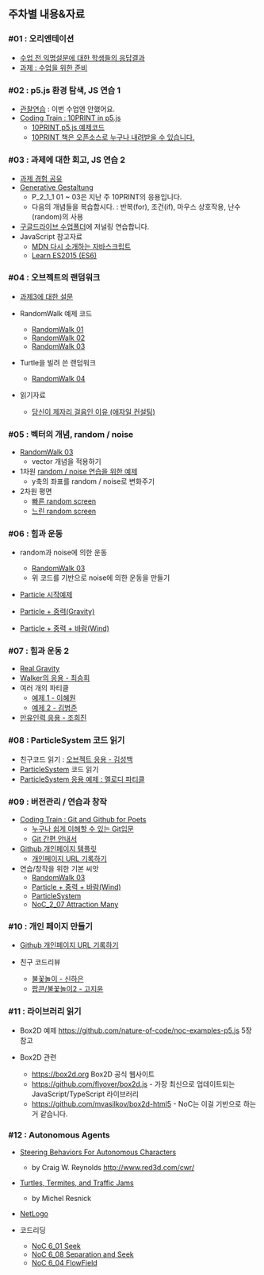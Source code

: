 ## 주차별 내용&자료

### #01 : 오리엔테이션
 * [수업 전 익명설문에 대한 학생들의 응답결과](https://docs.google.com/forms/d/e/1FAIpQLSdcYg08V_ULQWzmFRwuJV8Xlydua8N1P7ZtOcNUJQCmucODeg/viewanalytics)
 * [과제 : 수업을 위한 준비](homework.md)

### #02 : p5.js 환경 탐색, JS 연습 1
 * [관찰연습](https://drive.google.com/open?id=1oFSEH-9C54FsE30wB3IMesZjrcjTpFt1) : 이번 수업엔 안했어요.
 * [Coding Train : 10PRINT in p5.js](https://youtu.be/bEyTZ5ZZxZs)
   * [10PRINT p5.js 예제코드](https://editor.p5js.org/picxenk@gmail.com/sketches/SVxLX99my)
   * [10PRINT 책은 오픈소스로 누구나 내려받을 수 있습니다.](http://10print.org/)

### #03 : 과제에 대한 회고, JS 연습 2
 * [과제 경험 공유](https://docs.google.com/spreadsheets/d/1bpptE2GizWWauTpGBHzu7lhneMTXwhxOtnj9eo5JF6Y/edit?usp=sharing)
 * [Generative Gestaltung](http://www.generative-gestaltung.de/2/)
   * P_2_1_1 01 ~ 03은 지난 주 10PRINT의 응용입니다.
   * 다음의 개념들을 복습합시다. : 반복(for), 조건(if), 마우스 상호작용, 난수(random)의 사용
 * [구글드라이브 수업폴더](https://drive.google.com/open?id=1E2ORI-ujgjlqHDTYcnbF7uus0guqGb9l)에 저널링 연습합니다.
 * JavaScript 참고자료
   * [MDN 다시 소개하는 자바스크립트](https://developer.mozilla.org/en-US/docs/Web/JavaScript/A_re-introduction_to_JavaScript)
   * [Learn ES2015 (ES6)](https://babeljs.io/docs/en/learn)

### #04 : 오브젝트의 랜덤워크
 * [과제3에 대한 설문](https://forms.gle/hW9agxHhNWfsLKRw9)

 * RandomWalk 예제 코드
   * [RandomWalk 01](https://editor.p5js.org/picxenk@gmail.com/sketches/ejxF-rYAP)
   * [RandomWalk 02](https://editor.p5js.org/picxenk@gmail.com/sketches/kl2xkLHQZ)
   * [RandomWalk 03](https://editor.p5js.org/picxenk@gmail.com/sketches/apa77mb1z)
 * Turtle을 빌려 쓴 랜덤워크
   * [RandomWalk 04](https://editor.p5js.org/picxenk@gmail.com/sketches/ynTg0l7af)

 * 읽기자료
   * [당신이 제자리 걸음인 이유 (애자일 컨설팅)](http://egloos.zum.com/agile/v/5749946)

### #05 : 벡터의 개념, random / noise
 * [RandomWalk 03](https://editor.p5js.org/picxenk@gmail.com/sketches/apa77mb1z)
   * vector 개념을 적용하기
 * 1차원 [random / noise 연습을 위한 예제](https://editor.p5js.org/picxenk@gmail.com/sketches/fze46hHr2)
   * y축의 좌표를 random / noise로 변화주기
 * 2차원 평면
   * [빠른 random screen](https://editor.p5js.org/picxenk@gmail.com/sketches/pYTtNoFkZ)
   * [느린 random screen](https://editor.p5js.org/picxenk@gmail.com/sketches/gxvVOj0ss)


### #06 : 힘과 운동
 * random과 noise에 의한 운동
   * [RandomWalk 03](https://editor.p5js.org/picxenk@gmail.com/sketches/apa77mb1z)
   * 위 코드를 기반으로 noise에 의한 운동을 만들기

 * [Particle 시작예제](https://editor.p5js.org/picxenk@gmail.com/sketches/lcFAqov1d)
 * [Particle + 중력(Gravity)](https://editor.p5js.org/picxenk@gmail.com/sketches/hi8yLzOjh)
 * [Particle + 중력 + 바람(Wind)](https://editor.p5js.org/picxenk@gmail.com/sketches/pJVbXrqR3)

### #07 : 힘과 운동 2
 * [Real Gravity](https://editor.p5js.org/picxenk@gmail.com/sketches/8wPVCKsTN)
 * [Walker의 응용 - 최승희](https://editor.p5js.org/dj0603521@gmail.com/sketches/HEbtkm8D8)
 * 여러 개의 파티클
   * [예제 1 - 이혜원](https://editor.p5js.org/vvee2929@gmail.com/sketches/G9nlXeyWu)
   * [예제 2 - 김범준](https://editor.p5js.org/qjawns94@gmail.com/sketches/iByZxsOz6)
 * [만유인력 응용 - 조희진](https://editor.p5js.org/midmost44@gmail.com/sketches/mtJBb8UwG)

### #08 : ParticleSystem 코드 읽기
 * 친구코드 읽기 : [오브젝트 응용 - 김성백](https://editor.p5js.org/dkdlstb112@gmail.com/sketches/elGkr8_Xb)
 * [ParticleSystem](https://editor.p5js.org/picxenk@gmail.com/sketches/wcwkuC_bMd) 코드 읽기
 * [ParticleSystem 응용 예제 : 멜로디 파티클](https://editor.p5js.org/picxenk@gmail.com/sketches/N6Sm6mJX0)

### #09 : 버전관리 / 연습과 창작
  * [Coding Train : Git and Github for Poets](https://www.youtube.com/watch?v=BCQHnlnPusY&list=PLRqwX-V7Uu6ZF9C0YMKuns9sLDzK6zoiV)
    * [누구나 쉽게 이해할 수 있는 Git입문](https://backlog.com/git-tutorial/kr/)
    * [Git 간편 안내서](https://rogerdudler.github.io/git-guide/index.ko.html)
  * [Github 개인페이지 템플릿](https://github.com/picxenk/PoeticCodeForNature)
    * [개인페이지 URL 기록하기](https://docs.google.com/spreadsheets/d/1DIQsy6G3GlN5a5Ihs9sQ9Eq-9rLavGyKCFArq8a3zq0/edit?usp=sharing)
  * 연습/창작을 위한 기본 씨앗
    * [RandomWalk 03](https://editor.p5js.org/picxenk@gmail.com/sketches/apa77mb1z)
    * [Particle + 중력 + 바람(Wind)](https://editor.p5js.org/picxenk@gmail.com/sketches/pJVbXrqR3)
    * [ParticleSystem](https://editor.p5js.org/picxenk@gmail.com/sketches/wcwkuC_bMd)
    * [NoC_2_07 Attraction Many](https://editor.p5js.org/picxenk@gmail.com/sketches/ENk5WdK8o)

### #10 : 개인 페이지 만들기
 * [Github 개인페이지 URL 기록하기](https://docs.google.com/spreadsheets/d/1DIQsy6G3GlN5a5Ihs9sQ9Eq-9rLavGyKCFArq8a3zq0/edit?usp=sharing)

 * 친구 코드리뷰
   * [불꽃놀이 - 신하은](https://docs.google.com/document/d/1GuTOvppj5a2Iwm3vp8vgSDVkvBDmaMn2Qv7bXniJv1E/edit)
   * [팝콘/불꽃놀이2 - 고지윤](https://docs.google.com/document/d/1FvrL56SKh9-MS4hDQG7hfSOKmgRrSwyNPm7FTnJtYC8/edit)

### #11 : 라이브러리 읽기
 * Box2D 예제 <https://github.com/nature-of-code/noc-examples-p5.js> 5장 참고

 * Box2D 관련
   * <https://box2d.org> Box2D 공식 웹사이트
   * <https://github.com/flyover/box2d.js> - 가장 최신으로 업데이트되는 JavaScript/TypeScript 라이브러리
   * <https://github.com/mvasilkov/box2d-html5> - NoC는 이걸 기반으로 하는거 같습니다.

### #12 : Autonomous Agents
 * [Steering Behaviors For Autonomous Characters](http://www.red3d.com/cwr/steer/gdc99/)
   * by Craig W. Reynolds <http://www.red3d.com/cwr/>
 * [Turtles, Termites, and Traffic Jams](https://mitpress.mit.edu/books/turtles-termites-and-traffic-jams)
   * by Michel Resnick
 * [NetLogo](https://ccl.northwestern.edu/netlogo/)

 * 코드리딩
   * [NoC 6_01 Seek](https://github.com/nature-of-code/noc-examples-p5.js/tree/master/chp06_agents/NOC_6_01_Seek)
   * [NoC 6_08 Separation and Seek](https://github.com/nature-of-code/noc-examples-p5.js/tree/master/chp06_agents/NOC_6_08_SeparationAndSeek)
   * [NoC 6_04 FlowField](https://github.com/nature-of-code/noc-examples-p5.js/tree/master/chp06_agents/NOC_6_04_FlowField)
